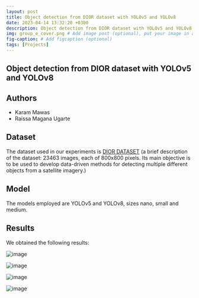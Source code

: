 ```yaml
---
layout: post
title: Object detection from DIOR dataset with YOLOv5 and YOLOv8
date: 2023-04-14 13:32:20 +0300
description: Object detection from DIOR dataset with YOLOv5 and YOLOv8 # Add post description (optional)
img: group_e_cover.png # Add image post (optional), put your image in assets/img/
fig-caption: # Add figcaption (optional)
tags: [Projects]
---
```


## Object detection from DIOR dataset with YOLOv5 and YOLOv8

## Authors

- Karam Mawas
- Raissa Magana Ugarte

## Dataset

The dataset used in our experiments is [DIOR DATASET](https://arxiv.org/abs/1909.00133) (a brief description of the dataset: 23463 images, each of 800x800 pixels. Its main objective is to be used to develop data-driven methods for detecting multiple different objects from a satellite imagery.)

## Model

The models employed are YOLOv5 and YOLOv8, sizes nano, small and medium.

## Results

We obtained the following results:

![image]({{site.baseurl}}/assets/img/group_e_results_1.png)
<br/>

![image]({{site.baseurl}}/assets/img/group_e_results_2.png)
<br/>

![image]({{site.baseurl}}/assets/img/group_e_results_3.png)
<br/>

![image]({{site.baseurl}}/assets/img/group_e_prediction_1.png)
